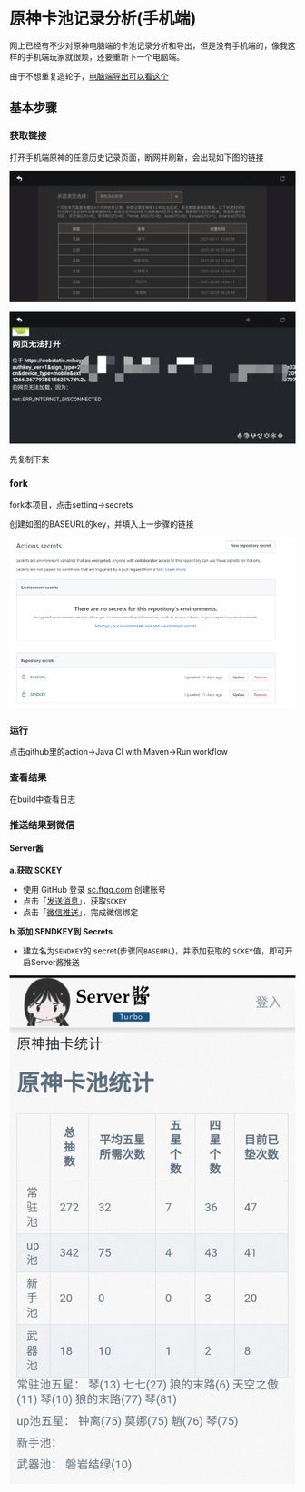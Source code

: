 # 原神卡池记录分析(手机端)

网上已经有不少对原神电脑端的卡池记录分析和导出，但是没有手机端的，像我这样的手机端玩家就很烦，还要重新下一个电脑端。

由于不想重复造轮子，[电脑端导出可以看这个](https://bbs.nga.cn/read.php?&tid=25004616&rand=488)

## 基本步骤

### 获取链接

打开手机端原神的任意历史记录页面，断网并刷新，会出现如下图的链接

![](genshin.jpg)

![](url.jpg)

先复制下来

### fork

fork本项目，点击setting->secrets

创建如图的BASEURL的key，并填入上一步骤的链接

![](key.png)

### 运行

点击github里的action->Java CI with Maven->Run workflow

### 查看结果

在build中查看日志

### 推送结果到微信

#### Server酱

**a.获取 SCKEY**

- 使用 GitHub 登录 [sc.ftqq.com](http://sc.ftqq.com/?c=github&a=login) 创建账号
- 点击「[发送消息](http://sc.ftqq.com/?c=code)」，获取`SCKEY`
- 点击「[微信推送](http://sc.ftqq.com/?c=wechat&a=bind)」，完成微信绑定

**b.添加 SENDKEY到 Secrets**

- 建立名为`SENDKEY`的 secret(步骤同`BASEURL`)，并添加获取的 `SCKEY`值，即可开启Server酱推送

![](record.jpg)